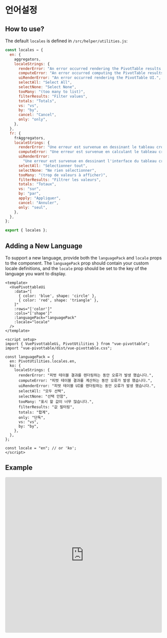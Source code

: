 # 언어설정

## How to use?

The default `locales` is defined in `/src/helper/utilities.js`:

```js
const locales = {
  en: {
    aggregators,
    localeStrings: {
      renderError: "An error occurred rendering the PivotTable results.",
      computeError: "An error occurred computing the PivotTable results.",
      uiRenderError: "An error occurred rendering the PivotTable UI.",
      selectAll: "Select All",
      selectNone: "Select None",
      tooMany: "(too many to list)",
      filterResults: "Filter values",
      totals: "Totals",
      vs: "vs",
      by: "by",
      cancel: "Cancel",
      only: "only",
    },
  },
  fr: {
    frAggregators,
    localeStrings: {
      renderError: "Une erreur est survenue en dessinant le tableau croisé.",
      computeError: "Une erreur est survenue en calculant le tableau croisé.",
      uiRenderError:
        "Une erreur est survenue en dessinant l'interface du tableau croisé dynamique.",
      selectAll: "Sélectionner tout",
      selectNone: "Ne rien sélectionner",
      tooMany: "(trop de valeurs à afficher)",
      filterResults: "Filtrer les valeurs",
      totals: "Totaux",
      vs: "sur",
      by: "par",
      apply: "Appliquer",
      cancel: "Annuler",
      only: "seul",
    },
  },
};

export { locales };
```

## Adding a New Language

To support a new language, provide both the `languagePack` and `locale` props to the component.
The `languagePack` prop should contain your custom locale definitions, and the `locale` prop should be set to the key of the language you want to display.

```vue
<template>
  <VuePivottableUi
    :data="[
      { color: 'blue', shape: 'circle' },
      { color: 'red', shape: 'triangle' },
    ]"
    :rows="['color']"
    :cols="['shape']"
    :languagePack="languagePack"
    :locale="locale"
  />
</template>

<script setup>
import { VuePivottableUi, PivotUtilities } from "vue-pivottable";
import "vue-pivottable/dist/vue-pivottable.css";

const languagePack = {
  en: PivotUtilities.locales.en,
  ko: {
    localeStrings: {
      renderError: "피벗 테이블 결과를 렌더링하는 동안 오류가 발생 했습니다.",
      computeError: "피벗 테이블 결과를 계산하는 동안 오류가 발생 했습니다.",
      uiRenderError: "피벗 테이블 UI를 렌더링하는 동안 오류가 발생 했습니다.",
      selectAll: "모두 선택",
      selectNone: "선택 안함",
      tooMany: "표시 할 값이 너무 많습니다.",
      filterResults: "값 필터링",
      totals: "합계",
      only: "단독",
      vs: "vs",
      by: "by",
    },
  },
};

const locale = "en"; // or 'ko';
</script>
```

## Example

<iframe
  src="https://stackblitz.com/edit/vitejs-vite-aefzv3q9?ctl=1&embed=1&file=src%2FApp.vue&hideExplorer=1&hideNavigation=1&view=preview"
  width="100%"
  height="500"
  style="border:0; border-radius: 4px; overflow:hidden;"
  title="Vue Pivottable Example: Locale"
  allow="accelerometer; ambient-light-sensor; camera; encrypted-media; geolocation; gyroscope; hid; microphone; midi; payment; usb; vr; xr-spatial-tracking"
  sandbox="allow-forms allow-modals allow-popups allow-presentation allow-same-origin allow-scripts"
></iframe>

